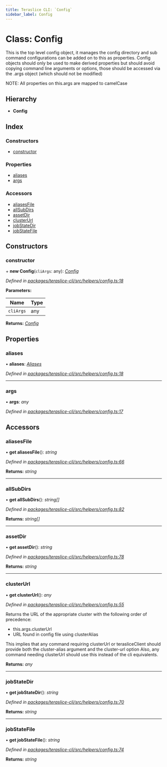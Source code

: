 ```yaml
---
title: Teraslice CLI: `Config`
sidebar_label: Config
---
```


# Class: Config

This is the top level config object, it manages the config directory and
sub command configurations can be added on to this as properties.  Config
objects should only be used to make derived properties but should avoid
copying command line arguments or options, those should be accessed via the
.args object (which should not be modified)

NOTE: All properties on this.args are mapped to camelCase

## Hierarchy

* **Config**

## Index

### Constructors

* [constructor](config.md#constructor)

### Properties

* [aliases](config.md#aliases)
* [args](config.md#args)

### Accessors

* [aliasesFile](config.md#aliasesfile)
* [allSubDirs](config.md#allsubdirs)
* [assetDir](config.md#assetdir)
* [clusterUrl](config.md#clusterurl)
* [jobStateDir](config.md#jobstatedir)
* [jobStateFile](config.md#jobstatefile)

## Constructors

###  constructor

\+ **new Config**(`cliArgs`: any): *[Config](config.md)*

*Defined in [packages/teraslice-cli/src/helpers/config.ts:18](https://github.com/terascope/teraslice/blob/b843209f9/packages/teraslice-cli/src/helpers/config.ts#L18)*

**Parameters:**

Name | Type |
------ | ------ |
`cliArgs` | any |

**Returns:** *[Config](config.md)*

## Properties

###  aliases

• **aliases**: *[Aliases](aliases.md)*

*Defined in [packages/teraslice-cli/src/helpers/config.ts:18](https://github.com/terascope/teraslice/blob/b843209f9/packages/teraslice-cli/src/helpers/config.ts#L18)*

___

###  args

• **args**: *any*

*Defined in [packages/teraslice-cli/src/helpers/config.ts:17](https://github.com/terascope/teraslice/blob/b843209f9/packages/teraslice-cli/src/helpers/config.ts#L17)*

## Accessors

###  aliasesFile

• **get aliasesFile**(): *string*

*Defined in [packages/teraslice-cli/src/helpers/config.ts:66](https://github.com/terascope/teraslice/blob/b843209f9/packages/teraslice-cli/src/helpers/config.ts#L66)*

**Returns:** *string*

___

###  allSubDirs

• **get allSubDirs**(): *string[]*

*Defined in [packages/teraslice-cli/src/helpers/config.ts:82](https://github.com/terascope/teraslice/blob/b843209f9/packages/teraslice-cli/src/helpers/config.ts#L82)*

**Returns:** *string[]*

___

###  assetDir

• **get assetDir**(): *string*

*Defined in [packages/teraslice-cli/src/helpers/config.ts:78](https://github.com/terascope/teraslice/blob/b843209f9/packages/teraslice-cli/src/helpers/config.ts#L78)*

**Returns:** *string*

___

###  clusterUrl

• **get clusterUrl**(): *any*

*Defined in [packages/teraslice-cli/src/helpers/config.ts:55](https://github.com/terascope/teraslice/blob/b843209f9/packages/teraslice-cli/src/helpers/config.ts#L55)*

Returns the URL of the appropriate cluster with the following order of
precedence:

  * this.args.clusterUrl
  * URL found in config file using clusterAlias

This implies that any command requiring clusterUrl or terasliceClient
should provide both the cluster-alias argument and the cluster-url option
Also, any command needing clusterUrl should use this instead of the cli
equivalents.

**Returns:** *any*

___

###  jobStateDir

• **get jobStateDir**(): *string*

*Defined in [packages/teraslice-cli/src/helpers/config.ts:70](https://github.com/terascope/teraslice/blob/b843209f9/packages/teraslice-cli/src/helpers/config.ts#L70)*

**Returns:** *string*

___

###  jobStateFile

• **get jobStateFile**(): *string*

*Defined in [packages/teraslice-cli/src/helpers/config.ts:74](https://github.com/terascope/teraslice/blob/b843209f9/packages/teraslice-cli/src/helpers/config.ts#L74)*

**Returns:** *string*
